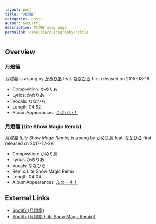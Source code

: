 ```yaml
---
layout: post
title: "月燈籠"
categories: posts
author: KatGrrrl
description: 月燈籠 song page
permalink: camellia/discography/:title
---
```


## Overview

### 月燈籠

*月燈籠* is a song by [かめりあ](<{% link postsWiki/_posts/2023-12-10-camellia.md %}>) feat. [ななひら](#) first released on 2015-08-16.

* Composition: かめりあ
* Lyrics: かめりあ
* Vocals: ななひら
* Length: 04:52
* Album Appearances: [りぷれい！](<{% link postsInclude/_posts/camellia/albums/Replay/2023-12-12-Replay.md %}>)

### 月燈籠 (Lite Show Magic Remix)

*月燈籠 (Lite Show Magic Remix)* is a song by [かめりあ](<{% link postsWiki/_posts/2023-12-10-camellia.md %}>) feat. [ななひら](#) first released on 2017-12-29.

* Composition: かめりあ
* Lyrics: かめりあ
* Vocals: ななひら
* Remix: Lite Show Magic Remix
* Length: 04:04
* Album Appearances: [ふぉーす！](<{% link postsInclude/_posts/camellia/albums/Force/2023-12-20-Force.md %}>)

## External Links

* [Spotify (月燈籠)](https://open.spotify.com/track/4sff9Enrh0kxG4DMT0ZvZq?si=4ff1aaa2db074857)
* [Spotify (月燈籠 (Lite Show Magic Remix))](https://open.spotify.com/track/4CLTIdbzbAD8izXf7UFK3V?si=66870cee86c24724)
